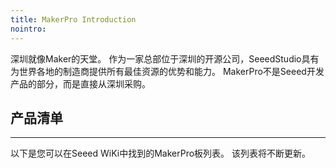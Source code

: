 ```yaml
---
title: MakerPro Introduction
nointro:
---
```


深圳就像Maker的天堂。 作为一家总部位于深圳的开源公司，SeeedStudio具有为世界各地的制造商提供所有最佳资源的优势和能力。 MakerPro不是Seeed开发产品的部分，而是直接从深圳采购。

## 产品清单
---

以下是您可以在Seeed WiKi中找到的MakerPro板列表。 该列表将不断更新。


